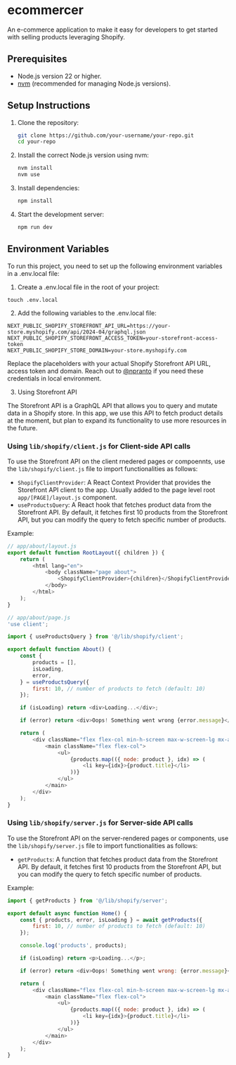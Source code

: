 # ecommercer

An e-commerce application to make it easy for developers to get started with selling products leveraging Shopify.

## Prerequisites

- Node.js version 22 or higher.
- [nvm](https://github.com/nvm-sh/nvm) (recommended for managing Node.js versions).

## Setup Instructions

1. Clone the repository:

   ```bash
   git clone https://github.com/your-username/your-repo.git
   cd your-repo
   ```

2. Install the correct Node.js version using nvm:

   ```bash
   nvm install
   nvm use
   ```

3. Install dependencies:

   ```bash
   npm install
   ```

4. Start the development server:
   ```bash
   npm run dev
   ```

## Environment Variables

To run this project, you need to set up the following environment variables in a .env.local file:

1. Create a .env.local file in the root of your project:

```
touch .env.local
```

2. Add the following variables to the .env.local file:

```
NEXT_PUBLIC_SHOPIFY_STOREFRONT_API_URL=https://your-store.myshopify.com/api/2024-04/graphql.json
NEXT_PUBLIC_SHOPIFY_STOREFRONT_ACCESS_TOKEN=your-storefront-access-token
NEXT_PUBLIC_SHOPIFY_STORE_DOMAIN=your-store.myshopify.com
```

Replace the placeholders with your actual Shopify Storefront API URL, access token and domain. Reach out to [@npranto](https://github.com/npranto) if you need these credentials in local environment.

3. Using Storefront API

The Storefront API is a GraphQL API that allows you to query and mutate data in a Shopify store. In this app, we use this API to fetch product details at the moment, but plan to expand its functionality to use more resources in the future.

### Using `lib/shopify/client.js` for Client-side API calls

To use the Storefront API on the client rnedered pages or compoennts, use the `lib/shopify/client.js` file to import functionalities as follows:

- `ShopifyClientProvider`: A React Context Provider that provides the Storefront API client to the app. Usually added to the page level root `app/[PAGE]/layout.js` component.
- `useProductsQuery`: A React hook that fetches product data from the Storefront API. By default, it fetches first 10 products from the Storefront API, but you can modify the query to fetch specific number of products.

Example:

```js
// app/about/layout.js
export default function RootLayout({ children }) {
	return (
		<html lang="en">
			<body className="page about">
				<ShopifyClientProvider>{children}</ShopifyClientProvider>
			</body>
		</html>
	);
}
```

```js
// app/about/page.js
'use client';

import { useProductsQuery } from '@/lib/shopify/client';

export default function About() {
	const {
		products = [],
		isLoading,
		error,
	} = useProductsQuery({
		first: 10, // number of products to fetch (default: 10)
	});

	if (isLoading) return <div>Loading...</div>;

	if (error) return <div>Oops! Something went wrong {error.message}</div>;

	return (
		<div className="flex flex-col min-h-screen max-w-screen-lg mx-auto">
			<main className="flex flex-col">
				<ul>
					{products.map(({ node: product }, idx) => (
						<li key={idx}>{product.title}</li>
					))}
				</ul>
			</main>
		</div>
	);
}
```

### Using `lib/shopify/server.js` for Server-side API calls

To use the Storefront API on the server-rendered pages or components, use the `lib/shopify/server.js` file to import functionalities as follows:

- `getProducts`: A function that fetches product data from the Storefront API. By default, it fetches first 10 products from the Storefront API, but you can modify the query to fetch specific number of products.

Example:

```js
import { getProducts } from '@/lib/shopify/server';

export default async function Home() {
	const { products, error, isLoading } = await getProducts({
		first: 10, // number of products to fetch (default: 10)
	});

	console.log('products', products);

	if (isLoading) return <p>Loading...</p>;

	if (error) return <div>Oops! Something went wrong: {error.message}</div>;

	return (
		<div className="flex flex-col min-h-screen max-w-screen-lg mx-auto">
			<main className="flex flex-col">
				<ul>
					{products.map(({ node: product }, idx) => (
						<li key={idx}>{product.title}</li>
					))}
				</ul>
			</main>
		</div>
	);
}
```
